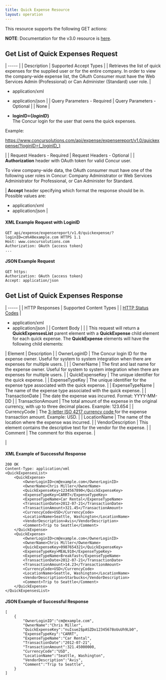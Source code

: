 ```yaml
---
title: Quick Expense Resource
layout: operation
---
```





This resource supports the following GET actions:

**NOTE**: Documentation for the v3.0 resource is [here][1].

##  Get List of Quick Expenses Request

| ----- |
|  Description |  Supported Accept Types |
|  Retrieves the list of quick expenses for the supplied user or for the entire company. In order to view the company-wide expense list, the OAuth Consumer must have the Web Services Admin (Professional) or Can Administer (Standard) user role. |

* application/xml
* application/json
 |
|  Query Parameters - Required |  Query Parameters - Optional |
|  None |

* **loginID={_loginID_}**  
The Concur login for the user that owns the quick expenses.

Example:

https://www.concursolutions.com/api/expense/expensereport/v1.0/quickexpense/?loginID={_loginID_}

 |
|  Request Headers - Required |  Request Headers - Optional |
|  **Authorization** header with OAuth token for valid Concur user.

To view company-wide data, the OAuth consumer must have one of the following user roles in Concur: Company Administrator or Web Services Administrator for Professional, or Can Administer for Standard.

 |  **Accept** header specifying which format the response should be in. Possible values are:
* application/xml
* application/json
 |

####  XML Example Request with LoginID

    GET api/expense/expensereport/v1.0/quickexpense/?loginID=cm%40example.com HTTPS 1.1
    Host: www.concursolutions.com
    Authorization: OAuth {access token}
    ...

####  JSON Example Request

    GET https:
    Authorization: OAuth {access token}
    Accept: application/json

##  Get List of Quick Expenses Response

| ----- |
|  HTTP Responses |  Supported Content Types |
|  [HTTP Status Codes][2] |

* application/xml
* application/json
 |
|  Content Body |   |
|  This request will return a **QuickExpensesList** parent element with a **QuickExpense** child element for each quick expense. The **QuickExpense** elements will have the following child elements:  

|  Element |  Description |
|  OwnerLoginID |  The Concur login ID for the expense owner. Useful for system to system integration when there are expenses for multiple users. |   |
|  OwnerName |  The first and last name for the expense owner. Useful for system to system integration when there are expenses for multiple users. |
|  QuickExpenseKey |  The unique identifier for the quick expense. |
|  ExpenseTypeKey |  The unique identifier for the expense type associated with the quick expense. |
|  ExpenseTypeName |  The name of the expense type associated with the quick expense. |
|  TransactionDate |  The date the expense was incurred. Format: YYYY-MM-DD |
|  TransactionAmount |  The total amount of the expense in the original currency, with up to three decimal places. Example: 123.654 |
|  CurrencyCode |  The [3-letter ISO 4217 currency code ][3]for the expense transaction amount. Example: USD. |
|  LocationName |  The name of the location where the expense was incurred. |
|  VendorDescription |  This element contains the descriptive text for the vendor for the expense. |
|  Comment |  The comment for this expense. |

 |

####  XML Example of Successful Response

    200 OK
    Content-Type: application/xml
    <QuickExpensesList>
        <QuickExpense>
            <OwnerLoginID>cm@example.com</OwnerLoginID>
            <OwnerName>Chris Miller</OwnerName>
            <QuickExpenseKey>1234567890</QuickExpenseKey>
            <ExpenseTypeKey>CARRT</ExpenseTypeKey>
            <ExpenseTypeName>Car Rental</ExpenseTypeName>
            <TransactionDate>2012-07-21</TransactionDate>
            <TransactionAmount>321.45</TransactionAmount>
            <CurrencyCode>USD</CurrencyCode>
            <LocationName>Seattle, Washington</LocationName>
            <VendorDescription>Avis</VendorDescription>
            <Comment>Trip to Seattle</Comment>
        </QuickExpense>
        <QuickExpense>
            <OwnerLoginID>cm@example.com</OwnerLoginID>
            <OwnerName>Chris Miller</OwnerName>
            <QuickExpenseKey>0987654321</QuickExpenseKey>
            <ExpenseTypeKey>MEAL910</ExpenseTypeKey>
            <ExpenseTypeName>Breakfast</ExpenseTypeName>
            <TransactionDate>2012-07-21</TransactionDate>
            <TransactionAmount>14.23</TransactionAmount>
            <CurrencyCode>USD</CurrencyCode>
            <LocationName>Seattle, Washington</LocationName>
            <VendorDescription>Starbucks</VendorDescription>
            <Comment>Trip to Seattle</Comment>
        </QuickExpense>
    </QuickExpensesList>

####  JSON Example of Successful Response

    [
        {
            "OwnerLoginID":"cm@example.com",
            "OwnerName":"Chris Miller",
            "QuickExpenseKey":"nuIsue2$pASZDo12345678oUuUh9Lb0",
            "ExpenseTypeKey":"CARRT",
            "ExpenseTypeName":"Car Rental",
            "TransactionDate":"2012-07-21",
            "TransactionAmount":321.45000000,
            "CurrencyCode":"USD",
            "LocationName":"Seattle, Washington",
            "VendorDescription":"Avis",
            "Comment":"Trip to Seattle",
        }
    ]

  


[1]: https://www.concursolutions.com/api/docs/index.html#!/QuickExpenses
[2]: https://developer.concur.com/reference/http-codes
[3]: http://en.wikipedia.org/wiki/ISO_4217
